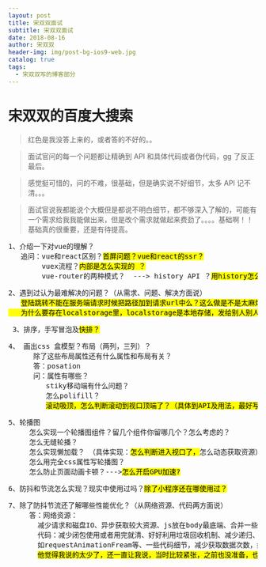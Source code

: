 ```yaml
---
layout: post
title: 宋双双面试
subtitle: 宋双双面试
date: 2018-08-16
author: 宋双双
header-img: img/post-bg-ios9-web.jpg
catalog: true
tags:
  - 宋双双写的博客部分
---
```


# 宋双双的百度大搜索

> 红色是我没答上来的，或者答的不好的。。

> 面试官问的每一个问题都让精确到 API 和具体代码或者伪代码，gg 了反正最后。

> 感觉挺可惜的，问的不难，很基础，但是确实说不好细节，太多 API 记不清。。。

> 面试官说我都能说个大概但是都说不明白细节，都不够深入了解的，可能有一个需求给我我能做出来，但是改个需求就做起来费劲了。。。。基础啊！！基础真的很重要，还是有待提高。

<pre>
1、介绍一下对vue的理解？
   追问：vue和react区别？<mark>首屏问题？vue和react的ssr？</mark>
	    vuex流程？<mark>内部是怎么实现的 ？</mark>
	    vue-router的两种模式？  ---> history API ？<mark>用history怎么跳转？</mark>
</pre>
<pre>
2、遇到过认为最难解决的问题？（从需求、问题、解决方面说）
   <mark>登陆跳转不能在服务端请求时候把路径加到请求url中么？这么做是不是太麻烦了？
   为什么要存在localstorage里，localstorage是本地存储，发给别人别人那不就没有了吗？</mark>
</pre>

<pre>
 3、排序，手写冒泡及<mark>快排？</mark>
</pre>

<pre>
4、 画出css 盒模型？布局（两列，三列）？
      除了这些布局属性还有什么属性和布局有关？
      答：posation 
      问：属性有哪些？
         stiky移动端有什么问题？
         怎么polifill？
         <mark>滚动吸顶，怎么判断滚动到视口顶端了？（具体到API及用法，最好写出来）</mark>
</pre>
<pre>5、轮播图
     怎么实现一个轮播图组件？留几个组件你留哪几个？怎么考虑的？
     怎么无缝轮播？
     怎么实现懒加载？ （具体实现：<mark>怎么判断进入视口了，</mark>怎么动态获取资源）
     怎么用完全css属性写轮播图？
     怎么防止页面动画卡顿？---><mark>怎么开启GPU加速?</mark>
</pre>
<pre>
6、防抖和节流怎么实现？现实中使用过吗？<mark>除了小程序还在哪使用过？</mark>  
</pre>

<pre>
7、除了防抖节流还了解哪些性能优化？（从网络资源、代码两方面说） 
     答：网络资源：
       减少请求和磁盘IO、异步获取较大资源、js放在body最底端、合并一些渲染操作、减少dom操作，比如vue,react操作虚拟dom
       代码：减少闭包使用或者用完就清、好好利用垃圾回收机制、减少递归、递归一定要注意出口、一些css操作比如动画<br>       如requestAnimationFream等、一些代码细节，减少获取数据次数，如var len = arr.length。。。。
       <mark>他觉得我说的太少了，还一直让我说，当时比较紧张，之前也没准备，也想不起来太多了。。。他说好吧。。 </mark> 
</pre>
